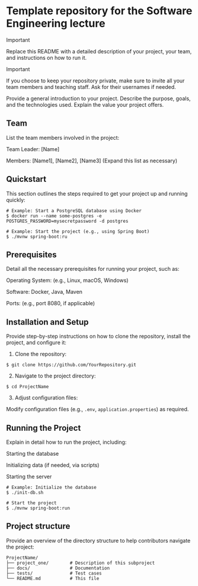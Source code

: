 # Template repository for the Software Engineering lecture

> [!IMPORTANT]
> Replace this README with a detailed description of your project, your team, and instructions on how to run it.

> [!IMPORTANT]
> If you choose to keep your repository private, make sure to invite all your team members and teaching staff. Ask for their usernames if needed.

Provide a general introduction to your project. Describe the purpose, goals, and the technologies used. Explain the value your project offers.

## Team
List the team members involved in the project:

Team Leader: [Name]

Members: [Name1], [Name2], [Name3]
(Expand this list as necessary)



## Quickstart

This section outlines the steps required to get your project up and running quickly:

```bash,ignore
# Example: Start a PostgreSQL database using Docker
$ docker run --name some-postgres -e POSTGRES_PASSWORD=mysecretpassword -d postgres

# Example: Start the project (e.g., using Spring Boot)
$ ./mvnw spring-boot:ru
```

## Prerequisites

Detail all the necessary prerequisites for running your project, such as:

Operating System: (e.g., Linux, macOS, Windows)

Software: Docker, Java, Maven

Ports: (e.g., port 8080, if applicable)

## Installation and Setup

Provide step-by-step instructions on how to clone the repository, install the project, and configure it:

1. Clone the repository:
```bash,ignore
$ git clone https://github.com/YourRepository.git
```

2. Navigate to the project directory:
```bash,ignore
$ cd ProjectName
```

3. Adjust configuration files:

Modify configuration files (e.g., `.env`, `application.properties`) as required.


## Running the Project

Explain in detail how to run the project, including:

Starting the database

Initializing data (if needed, via scripts)

Starting the server

```bash,ignore
# Example: Initialize the database
$ ./init-db.sh

# Start the project
$ ./mvnw spring-boot:run
```

## Project structure
Provide an overview of the directory structure to help contributors navigate the project:
```bash,ignore
ProjectName/
├── project_one/        # Description of this subproject
├── docs/               # Documentation
├── tests/              # Test cases
└── README.md           # This file
```
